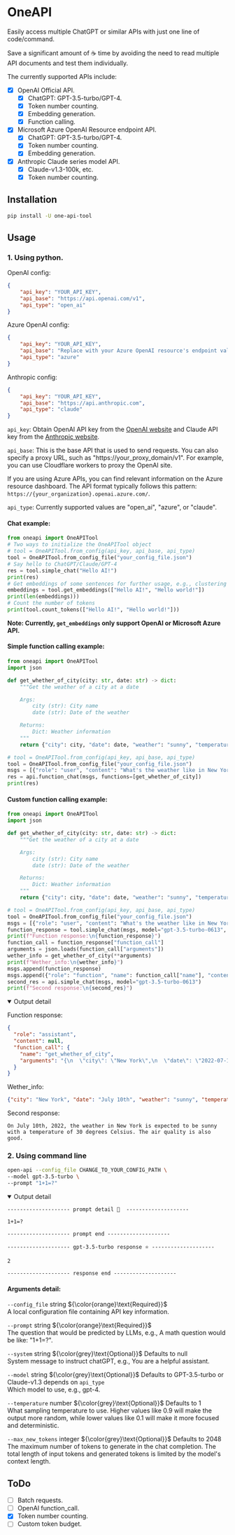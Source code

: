 # OneAPI
Easily access multiple ChatGPT or similar APIs with just one line of code/command.

Save a significant amount of ☕️ time by avoiding the need to read multiple API documents and test them individually.

The currently supported APIs include:
 - [x] OpenAI Official API.
    - [x] ChatGPT: GPT-3.5-turbo/GPT-4.
    - [x] Token number counting.
    - [x] Embedding generation.
    - [x] Function calling.
 - [x] Microsoft Azure OpenAI Resource endpoint API.
    - [x] ChatGPT: GPT-3.5-turbo/GPT-4.
    - [x] Token number counting.
    - [x] Embedding generation.
 - [x] Anthropic Claude series model API.
    - [x] Claude-v1.3-100k, etc.
    - [x] Token number counting.

## Installation
```sh
pip install -U one-api-tool
```

## Usage
### 1. Using python.

OpenAI config:
```json
{
    "api_key": "YOUR_API_KEY",
    "api_base": "https://api.openai.com/v1",
    "api_type": "open_ai"
}
```
Azure OpenAI config:
```json
{
    "api_key": "YOUR_API_KEY",
    "api_base": "Replace with your Azure OpenAI resource's endpoint value.",
    "api_type": "azure"
}
```
Anthropic config:
```json
{
    "api_key": "YOUR_API_KEY",
    "api_base": "https://api.anthropic.com",
    "api_type": "claude"
}
```
`api_key`: Obtain OpenAI API key from the [OpenAI website](https://platform.openai.com/account/api-keys) and Claude API key from the [Anthropic website](https://console.anthropic.com/account/keys).

`api_base`: This is the base API that is used to send requests. You can also specify a proxy URL, such as "https://your_proxy_domain/v1". For example, you can use Cloudflare workers to proxy the OpenAI site.

If you are using Azure APIs, you can find relevant information on the Azure resource dashboard. The API format typically follows this pattern: `https://{your_organization}.openai.azure.com/`.

`api_type`: Currently supported values are "open_ai", "azure", or "claude".

#### Chat example:
```python
from oneapi import OneAPITool
# Two ways to initialize the OneAPITool object  
# tool = OneAPITool.from_config(api_key, api_base, api_type)
tool = OneAPITool.from_config_file("your_config_file.json")
# Say hello to ChatGPT/Claude/GPT-4
res = tool.simple_chat("Hello AI!")
print(res)
# Get embeddings of some sentences for further usage, e.g., clustering
embeddings = tool.get_embeddings(["Hello AI!", "Hello world!"])
print(len(embeddings)))
# Count the number of tokens
print(tool.count_tokens(["Hello AI!", "Hello world!"]))
```
**Note: Currently, `get_embeddings` only support OpenAI or Microsoft Azure API.**
#### Simple function calling example:
```python
from oneapi import OneAPITool
import json

def get_whether_of_city(city: str, date: str) -> dict:
    """Get the weather of a city at a date

    Args:
        city (str): City name
        date (str): Date of the weather

    Returns:
        Dict: Weather information
    """
    return {"city": city, "date": date, "weather": "sunny", "temperature": 30, "air_condition": "good"}

# tool = OneAPITool.from_config(api_key, api_base, api_type)
tool = OneAPITool.from_config_file("your_config_file.json")
msgs = [{"role": "user", "content": "What's the weather like in New York on July 10th?"}]
res = api.function_chat(msgs, functions=[get_whether_of_city])
print(res)
```

#### Custom function calling example:
```python
from oneapi import OneAPITool
import json

def get_whether_of_city(city: str, date: str) -> dict:
    """Get the weather of a city at a date

    Args:
        city (str): City name
        date (str): Date of the weather

    Returns:
        Dict: Weather information
    """
    return {"city": city, "date": date, "weather": "sunny", "temperature": 30, "air_condition": "good"}

# tool = OneAPITool.from_config(api_key, api_base, api_type)
tool = OneAPITool.from_config_file("your_config_file.json")
msgs = [{"role": "user", "content": "What's the weather like in New York on July 10th?"}]
function_response = tool.simple_chat(msgs, model="gpt-3.5-turbo-0613", functions=[get_whether_of_city])
print(f"Function response:\n{function_response}")
function_call = function_response["function_call"]
arguments = json.loads(function_call["arguments"])
wether_info = get_whether_of_city(**arguments)
print(f"Wether_info:\n{wether_info}")
msgs.append(function_response)
msgs.append({"role": "function", "name": function_call["name"], "content": json.dumps(wether_info)})
second_res = api.simple_chat(msgs, model="gpt-3.5-turbo-0613")
print(f"Second response:\n{second_res}")

```
<details open> <summary>Output detail</summary>

Function response:
```json
{
  "role": "assistant",
  "content": null,
  "function_call": {
    "name": "get_whether_of_city",
    "arguments": "{\n  \"city\": \"New York\",\n  \"date\": \"2022-07-10\"\n}"
  }
}
```
Wether_info: 
```json
{"city": "New York", "date": "July 10th", "weather": "sunny", "temperature": 30, "air_condition": "good"}
```

Second response:

```text
On July 10th, 2022, the weather in New York is expected to be sunny with a temperature of 30 degrees Celsius. The air quality is also good.
```
</details>


### 2. Using command line

```sh
open-api --config_file CHANGE_TO_YOUR_CONFIG_PATH \
--model gpt-3.5-turbo \
--prompt "1+1=?" 
```

<details open><summary>Output detail</summary>

```text
-------------------- prompt detail 🚀  --------------------

1+1=?

-------------------- prompt end --------------------

-------------------- gpt-3.5-turbo response ⭐️ --------------------

2

-------------------- response end --------------------
```

</details>

#### Arguments detail:

`--config_file` string ${\color{orange}\text{Required}}$ <br>A local configuration file containing API key information.

`--prompt` string ${\color{orange}\text{Required}}$ <br>
The question that would be predicted by LLMs, e.g., A math question would be like: "1+1=?".

`--system` string ${\color{grey}\text{Optional}}$  Defaults to null <br> System message to instruct chatGPT, e.g., You are a helpful assistant.

`--model` string ${\color{grey}\text{Optional}}$  Defaults to GPT-3.5-turbo or Claude-v1.3 depends on `api_type`<br> Which model to use, e.g., gpt-4.

`--temperature` number ${\color{grey}\text{Optional}}$ Defaults to 1 <br>What sampling temperature to use.  Higher values like 0.9 will make the output more random, while lower values like 0.1 will make it more focused and deterministic. 

`--max_new_tokens` integer ${\color{grey}\text{Optional}}$ Defaults to 2048 <br>
The maximum number of tokens to generate in the chat completion.
The total length of input tokens and generated tokens is limited by the model's context length.

## ToDo
- [ ] Batch requests.
- [ ] OpenAI function_call.
- [x] Token number counting.
- [ ] Custom token budget.